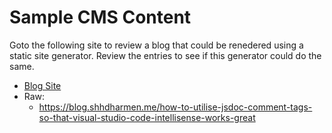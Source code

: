 # Sample CMS Content

Goto the following site to review a blog that could be renedered using a static site generator. Review the entries to see if this generator could do the same.

  - [Blog Site](https://blog.shhdharmen.me/how-to-utilise-jsdoc-comment-tags-so-that-visual-studio-code-intellisense-works-great)
  - Raw:
    - https://blog.shhdharmen.me/how-to-utilise-jsdoc-comment-tags-so-that-visual-studio-code-intellisense-works-great